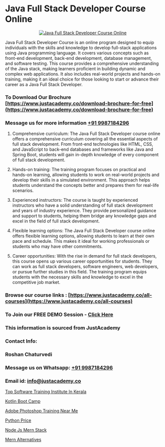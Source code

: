 # Java Full Stack Developer Course Online

<p align="center">
  <a href="https://justacademy.co/course-detail/core-java-training">
    <img src="https://justacademy.co/storage2/course_image/1677245426_course_image.webp" alt="Java Full Stack Developer Course Online">
  </a>
</p>


Java Full Stack Developer Course is an online program designed to equip individuals with the skills and knowledge to develop full-stack applications using Java programming language. It covers various concepts such as front-end development, back-end development, database management, and software testing. This course provides a comprehensive understanding of the Java stack, making learners proficient in building dynamic and complex web applications. It also includes real-world projects and hands-on training, making it an ideal choice for those looking to start or advance their career as a Java Full Stack Developer. 
### To Download Our Brochure [https://www.justacademy.co/download-brochure-for-free](https://www.justacademy.co/download-brochure-for-free)
### Message us for more information [+91 9987184296](https://api.whatsapp.com/send?phone=919987184296)
1) Comprehensive curriculum: The Java Full Stack Developer course online offers a comprehensive curriculum covering all the essential aspects of full stack development. From front-end technologies like HTML, CSS, and JavaScript to back-end databases and frameworks like Java and Spring Boot, students will gain in-depth knowledge of every component of full stack development.

2) Hands-on training: The training program focuses on practical and hands-on learning, allowing students to work on real-world projects and develop their skills in a simulated environment. This approach helps students understand the concepts better and prepares them for real-life scenarios.

3) Experienced instructors: The course is taught by experienced instructors who have a solid understanding of full stack development and years of industry experience. They provide personalized guidance and support to students, helping them bridge any knowledge gaps and excel in the field of full stack development.

4) Flexible learning options: The Java Full Stack Developer course online offers flexible learning options, allowing students to learn at their own pace and schedule. This makes it ideal for working professionals or students who may have other commitments.

5) Career opportunities: With the rise in demand for full stack developers, this course opens up various career opportunities for students. They can work as full stack developers, software engineers, web developers, or pursue further studies in this field. The training program equips students with the necessary skills and knowledge to excel in the competitive job market.

### Browse our course links : [https://www.justacademy.co/all-courses](https://www.justacademy.co/all-courses) 
### To Join our FREE DEMO Session - [Click Here](https://www.justacademy.co/register-for-course-demo)


### This information is sourced from JustAcademy
### Contact Info:
### Roshan Chaturvedi
### Message us on Whatsapp: [+91 9987184296](https://api.whatsapp.com/send?phone=919987184296)
### Email id: [info@justacademy.co](mailto:info@justacademy.co)
                
[Top Software Training Institute In Kerala](https://www.linkedin.com/pulse/top-software-training-institute-kerala-justacademy-chandigarh-bovkc?trackingId=O6O3eaMGT4fv%2F7%2BkPLMu5w%3D%3D&lipi=urn%3Ali%3Apage%3Ad_flagship3_company_admin%3BTi2FDDD5T5CPfUzvZmTgdQ%3D%3D)

[Kotlin Boot Camp](https://www.linkedin.com/pulse/kotlin-boot-camp-justacademy-delhi-yspaf/)

[Adobe Photoshop Training Near Me](https://medium.com/@namusn/adobe-photoshop-training-near-me-cf7ed174951a)

[Python Price](https://medium.com/@mahi3106/python-price-d78682dd5d5b)

[Node Js Mern Stack](https://justacademyin.github.io/Articles/Node-Js-Mern-Stack)

[Mern Alternatives](https://justacademyin.github.io/Articles/Mern-Alternatives)

